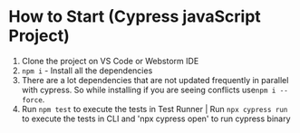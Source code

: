 # How to Start (Cypress javaScript Project)
1. Clone the project on VS Code or Webstorm IDE
2. `npm i` - Install all the dependencies
3. There are a lot dependencies that are not updated frequently in parallel with cypress. So while installing if you are seeing conflicts use`npm i --force`.
4. Run `npm test` to execute the tests in Test Runner | Run `npx cypress run` to execute the tests in CLI and 'npx cypress open' to run cypress binary
